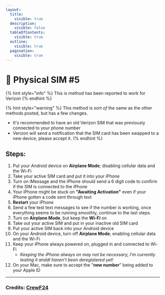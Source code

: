 ```yaml
---
layout:
  title:
    visible: true
  description:
    visible: false
  tableOfContents:
    visible: true
  outline:
    visible: true
  pagination:
    visible: true
---
```


# 📶 Physical SIM #5

{% hint style="info" %}
This is method has been reported to work for Verizon
{% endhint %}

{% hint style="warning" %}
This method is _sort of_ the same as the other methods posted, but has a few changes.

* It's recommended to have an old Verizon SIM that was previously connected to your phone number
* Verizon will send a notification that the SIM card has been swapped to a new device, please accept it.
{% endhint %}

## Steps:

1. Put your Android device on **Airplane Mode**; disabling cellular data and the Wi-Fi
2. Take your active SIM card and put it into your iPhone
3. Turn on iMessage and the iPhone should send a 6 digit code to confirm if the SIM is connected to the iPhone
4. Your iPhone might be stuck on **"Awaiting Activation"** even if your iPhone gotten a code sent through text
5. **Restart** your iPhone
6. Send a few test text messages to see if the number is working, once everything seems to be running smoothly, continue to the last steps.
7. Turn on **Airplane Mode**, but keep the **Wi-Fi** on
8. Take out your active SIM and put in your inactive old SIM card
9. Put your active SIM back into your Android device
10. On your Android device, turn off **Airplane Mode**; enabling cellular data and the Wi-Fi
11. Keep your iPhone always powered on, plugged in and connected to Wi-Fi
    * _Keeping the iPhone always on may not be necessary, I'm currently testing it anddI haven't been deregistered yet!_
12. On your Mac, make sure to accept the "**new number**" being added to your Apple ID

***

### Credits: [CrewF24](https://www.reddit.com/user/CrewF24/)
